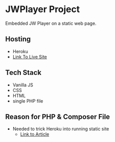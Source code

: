 # JWPlayer Project

Embedded JW Player on a static web page.

## Hosting
* Heroku
* [Link To Live Site](https://kurtbauer-jwplayer-project.herokuapp.com/)

## Tech Stack
* Vanilla JS
* CSS
* HTML
* single PHP file

## Reason for PHP & Composer File
* Needed to trick Heroku into running static site
  * [Link to Article](https://medium.com/@adityaniloi/how-to-deploy-a-static-website-to-heroku-49d55e07cb94)